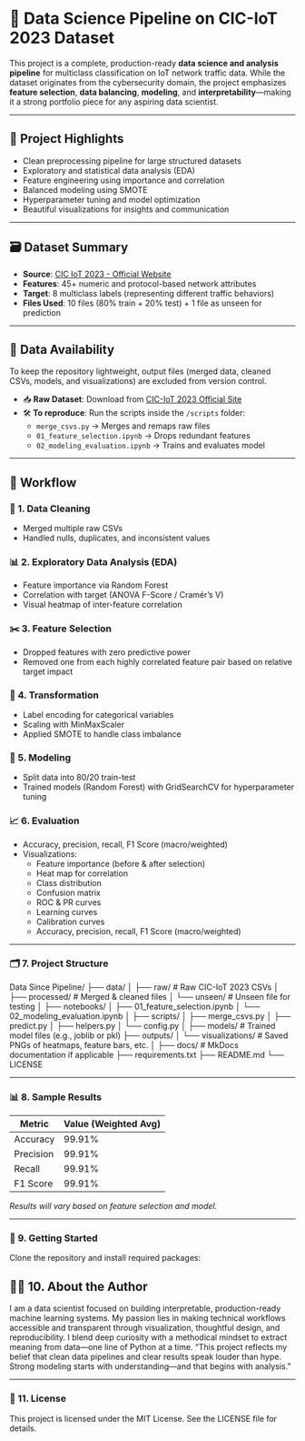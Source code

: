  # 🧠 Data Science Pipeline on CIC-IoT 2023 Dataset

This project is a complete, production-ready **data science and analysis pipeline** for multiclass classification on IoT network traffic data. While the dataset originates from the cybersecurity domain, the project emphasizes **feature selection**, **data balancing**, **modeling**, and **interpretability**—making it a strong portfolio piece for any aspiring data scientist.

---

## 📌 Project Highlights

- Clean preprocessing pipeline for large structured datasets
- Exploratory and statistical data analysis (EDA)
- Feature engineering using importance and correlation
- Balanced modeling using SMOTE
- Hyperparameter tuning and model optimization
- Beautiful visualizations for insights and communication

---

## 🗃️ Dataset Summary

- **Source**: [CIC IoT 2023 - Official Website](https://www.unb.ca/cic/datasets/iot-2023.html)
- **Features**: 45+ numeric and protocol-based network attributes
- **Target**: 8 multiclass labels (representing different traffic behaviors)
- **Files Used**: 10 files (80% train + 20% test) + 1 file as unseen for prediction

---

## 📁 Data Availability

To keep the repository lightweight, output files (merged data, cleaned CSVs, models, and visualizations) are excluded from version control.

- 📥 **Raw Dataset**: Download from [CIC-IoT 2023 Official Site](https://www.unb.ca/cic/datasets/iot-2023.html)
- 🛠 **To reproduce**: Run the scripts inside the `/scripts` folder:
  - `merge_csvs.py` → Merges and remaps raw files
  - `01_feature_selection.ipynb` → Drops redundant features
  - `02_modeling_evaluation.ipynb` → Trains and evaluates model

 ---

## 🔧 Workflow

### 🧹 1. Data Cleaning
- Merged multiple raw CSVs
- Handled nulls, duplicates, and inconsistent values

### 📊 2. Exploratory Data Analysis (EDA)
- Feature importance via Random Forest
- Correlation with target (ANOVA F-Score / Cramér’s V)
- Visual heatmap of inter-feature correlation

### ✂️ 3. Feature Selection
- Dropped features with zero predictive power
- Removed one from each highly correlated feature pair based on relative target impact

### 🔄 4. Transformation
- Label encoding for categorical variables
- Scaling with MinMaxScaler
- Applied SMOTE to handle class imbalance

### 🤖 5. Modeling
- Split data into 80/20 train-test
- Trained models (Random Forest) with GridSearchCV for hyperparameter tuning

### 📈 6. Evaluation
- Accuracy, precision, recall, F1 Score (macro/weighted)
- Visualizations:
  - Feature importance (before & after selection)
  - Heat map for correlation
  - Class distribution
  - Confusion matrix
  - ROC & PR curves
  - Learning curves
  - Calibration curves
  - Accuracy, precision, recall, F1 Score (macro/weighted)

---

### 🗂️ 7. Project Structure

Data Since Pipeline/
├── data/
│   ├── raw/             # Raw CIC-IoT 2023 CSVs
│   ├── processed/       # Merged & cleaned files
│   └── unseen/          # Unseen file for testing
│
├── notebooks/
│   ├── 01_feature_selection.ipynb
│   └── 02_modeling_evaluation.ipynb
│
├── scripts/
│   ├── merge_csvs.py
│   ├── predict.py
│   ├── helpers.py
│   └── config.py
│
├── models/                # Trained model files (e.g., joblib or pkl)
├── outputs/
│   └── visualizations/    # Saved PNGs of heatmaps, feature bars, etc.
│
├── docs/                  # MkDocs documentation if applicable
├── requirements.txt
├── README.md
└── LICENSE


---

### 📊 8. Sample Results

| Metric     | Value (Weighted Avg) |
|------------|----------------------|
| Accuracy   | 99.91%               |
| Precision  | 99.91%               |
| Recall     | 99.91%               |
| F1 Score   | 99.91%               |

*Results will vary based on feature selection and model.*

---

### 🚀 9. Getting Started

Clone the repository and install required packages:


## 🧑‍💻 10. About the Author
I am a data scientist focused on building interpretable, production-ready machine learning systems. My passion lies in making technical workflows accessible and transparent through visualization, thoughtful design, and reproducibility. I blend deep curiosity with a methodical mindset to extract meaning from data—one line of Python at a time.
“This project reflects my belief that clean data pipelines and clear results speak louder than hype. Strong modeling starts with understanding—and that begins with analysis.”

---

### 📄 11. License
This project is licensed under the MIT License. See the LICENSE file for details.
